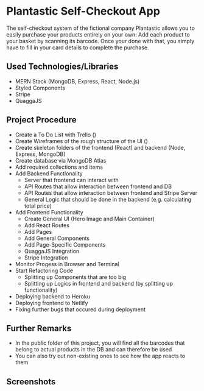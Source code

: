 # Plantastic Self-Checkout App

The self-checkout system of the fictional company Plantastic allows you to easily purchase your products entirely on your own: Add each product to your basket by scanning its barcode. Once your done with that, you simply have to fill in your card details to complete the purchase.

## Used Technologies/Libraries

- MERN Stack (MongoDB, Express, React, Node.js)
- Styled Components
- Stripe
- QuaggaJS

## Project Procedure

- Create a To Do List with Trello ()
- Create Wireframes of the rough structure of the UI ()
- Create skeleton folders of the frontend (React) and backend (Node, Express, MongoDB)
- Create database via MongoDB Atlas
- Add required collections and items
- Add Backend Functionality
  - Server that frontend can interact with
  - API Routes that allow interaction between frontend and DB
  - API Routes that allow interaction between frontend and Stripe Server
  - General Logic that should be done in the backend (e.g. calculating total price)
- Add Frontend Functionality
  - Create General UI (Hero Image and Main Container)
  - Add React Routes
  - Add Pages
  - Add General Components
  - Add Page-Specific Components
  - QuaggaJS Integration
  - Stripe Integration
- Monitor Progess in Browser and Terminal
- Start Refactoring Code
  - Splitting up Components that are too big
  - Splitting up Logics in frontend and backend (by splitting up functionality)
- Deploying backend to Heroku
- Deploying frontend to Netlify
- Fixing further bugs that occured during deployment

## Further Remarks

- In the public folder of this project, you will find all the barcodes that belong to actual products in the DB and can therefore be used
- You can also try out non-existing ones to see how the app reacts to them

## Screenshots
